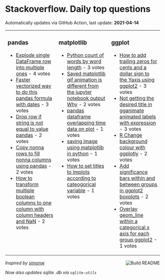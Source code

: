 # Stackoverflow. Daily top questions 

Automatically updates via GitHub Action, last update: **<!-- date starts -->2021-04-14<!-- date ends -->**


<table><tr><td valign="top" width="33%">

### pandas
<!-- pandas starts -->
* [Explode single DataFrame row into multiple ones](https://stackoverflow.com/questions/67095435/explode-single-dataframe-row-into-multiple-ones) - 4 votes
* [Faster vectorized way to do this pandas formula with dates](https://stackoverflow.com/questions/67093638/faster-vectorized-way-to-do-this-pandas-formula-with-dates) - 3 votes
* [Drop row if string is not equal to value  pandas](https://stackoverflow.com/questions/67085285/drop-row-if-string-is-not-equal-to-value-pandas) - 2 votes
* [Copy nonna rows to fill nonna columns using pandas](https://stackoverflow.com/questions/67087322/copy-non-na-rows-to-fill-non-na-columns-using-pandas) - 2 votes
* [How to transform multiple boolean columns to one column with column headers and NaN](https://stackoverflow.com/questions/67095325/how-to-transform-multiple-boolean-columns-to-one-column-with-column-headers-and) - 2 votes
<!-- pandas ends -->
</td><td valign="top" width="34%">


### matplotlib
<!-- matplotlib starts -->
* [Python count of words by word length](https://stackoverflow.com/questions/67087535/python-count-of-words-by-word-length) - 3 votes
* [Saved matplotlib gif animation is different from the jupyter notebook output  Why](https://stackoverflow.com/questions/67089587/saved-matplotlib-gif-animation-is-different-from-the-jupyter-notebook-output-w) - 2 votes
* [pandas dataframe overlapping time data on plot](https://stackoverflow.com/questions/67096193/pandas-dataframe-overlapping-time-data-on-plot) - 1 votes
* [saving image using matplotlib in python](https://stackoverflow.com/questions/67097838/saving-image-using-matplotlib-in-python) - 1 votes
* [How to set titles to lmplots according to cateogorical variable](https://stackoverflow.com/questions/67095311/how-to-set-titles-to-lmplots-according-to-cateogorical-variable) - 1 votes
<!-- matplotlib ends -->
</td><td valign="top" width="34%">


### ggplot
<!-- ggplot2 starts -->
* [How to add trailing zeros for cents and a dollar sign  to the Yaxis using ggplot2](https://stackoverflow.com/questions/67084404/how-to-add-trailing-zeros-for-cents-and-a-dollar-sign-to-the-y-axis-using-gg) - 3 votes
* [Not getting the desired title in gganimate  animated labels with expression](https://stackoverflow.com/questions/67089930/not-getting-the-desired-title-in-gganimate-animated-labels-with-expression) - 3 votes
* [R  Change background colour with ggplotly](https://stackoverflow.com/questions/67088073/r-change-background-colour-with-ggplotly) - 2 votes
* [Add significance bars within and between groups in ggplot2 boxplots](https://stackoverflow.com/questions/67086029/add-significance-bars-within-and-between-groups-in-ggplot2-boxplots) - 2 votes
* [Overlay geom_line within a categorical x axis for each group  ggplot2](https://stackoverflow.com/questions/67094016/overlay-geom-line-within-a-categorical-x-axis-for-each-group-ggplot2) - 1 votes
<!-- ggplot2 ends -->
</td></tr></table>

<a href="https://github.com/hp0404/hp0404/actions"><img src="https://github.com/hp0404/hp0404/workflows/Build%20README/badge.svg" align="right" alt="Build README"></a> <p>*Inspired by  [simonw](https://github.com/simonw/simonw)*</p> <p> *Now also updates sqlite .db via `sqlite-utils`* </p>

